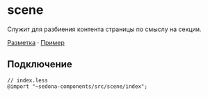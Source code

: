 # scene

Служит для разбиения контента страницы по смыслу на секции.

[Разметка](https://github.com/getsedona/sedona-components/blob/master/src/scene/examples.html) · [Пример](https://getsedona.github.io/sedona-components/scene.html)

## Подключение

```less
// index.less
@import "~sedona-components/src/scene/index";
```
